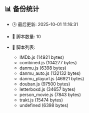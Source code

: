 ## 📊 备份统计

- 🕒 最后更新: 2025-10-01 11:16:31
- 📁 脚本数量: 10
- 📄 脚本列表:

  - IMDb.js (14921 bytes)
  - combined.js (104277 bytes)
  - danmu.js (6398 bytes)
  - danmu_auto.js (132132 bytes)
  - danmu_playurl.js (46921 bytes)
  - douban.js (97500 bytes)
  - letterboxd.js (34657 bytes)
  - person_movie.js (7843 bytes)
  - trakt.js (15474 bytes)
  - undefined (6398 bytes)
